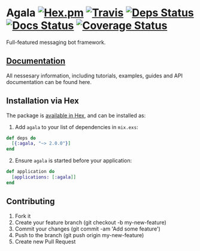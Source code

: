 # Agala [![Hex.pm](https://img.shields.io/hexpm/v/agala.svg)](https://hex.pm/packages/agala) [![Travis](https://travis-ci.org/agalaframework/agala.svg?branch=develop)](https://travis-ci.org/agalaframework/agala) [![Deps Status](https://beta.hexfaktor.org/badge/all/github/Virviil/agala.svg?branch=develop)](https://beta.hexfaktor.org/github/Virviil/agala) [![Docs Status](http://inch-ci.org/github/agalaframework/agala.svg)](http://inch-ci.org/github/agalaframework/agala) [![Coverage Status](https://coveralls.io/repos/github/agalaframework/agala/badge.svg?branch=develop)](https://coveralls.io/github/agalaframework/agala?branch=develop)

Full-featured messaging bot framework.

## [Documentation](https://hexdocs.pm/agala/)

All nessesary information, including tutorials, examples, guides and API documentation can be found here.

## Installation via Hex

The package is [available in Hex](https://hex.pm/packages/agala), and can be installed as:

  1. Add `agala` to your list of dependencies in `mix.exs`:

  ```elixir
  def deps do
    [{:agala, "~> 2.0.0"}]
  end
  ```

  2. Ensure `agala` is started before your application:

  ```elixir
  def application do
    [applications: [:agala]]
  end
  ```

## Contributing

1. Fork it
2. Create your feature branch (git checkout -b my-new-feature)
3. Commit your changes (git commit -am 'Add some feature')
4. Push to the branch (git push origin my-new-feature)
5. Create new Pull Request
